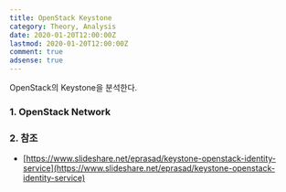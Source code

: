 ```yaml
---
title: OpenStack Keystone
category: Theory, Analysis
date: 2020-01-20T12:00:00Z
lastmod: 2020-01-20T12:00:00Z
comment: true
adsense: true
---
```


OpenStack의 Keystone을 분석한다.

### 1. OpenStack Network

### 2. 참조

* [https://www.slideshare.net/eprasad/keystone-openstack-identity-service](https://www.slideshare.net/eprasad/keystone-openstack-identity-service)
